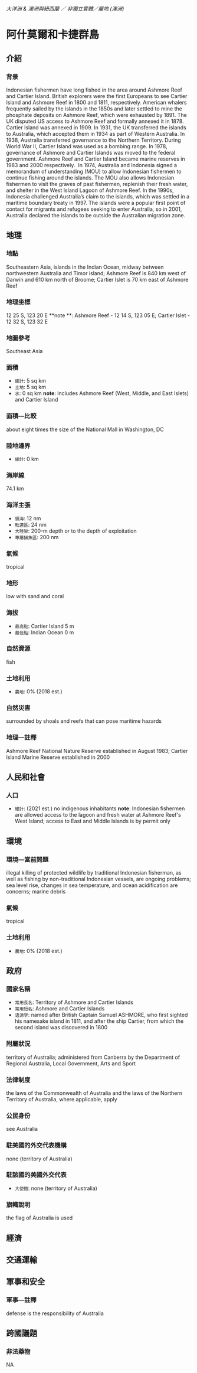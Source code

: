 _大洋洲 & 澳洲與紐西蘭 ／ 非獨立實體／屬地 (澳洲)_

# 阿什莫爾和卡捷群島

## 介紹

### 背景
Indonesian fishermen have long fished in the area around Ashmore Reef and Cartier Island. British explorers were the first Europeans to see Cartier Island and Ashmore Reef in 1800 and 1811, respectively. American whalers frequently sailed by the islands in the 1850s and later settled to mine the phosphate deposits on Ashmore Reef, which were exhausted by 1891. The UK disputed US access to Ashmore Reef and formally annexed it in 1878. Cartier Island was annexed in 1909. In 1931, the UK transferred the islands to Australia, which accepted them in 1934 as part of Western Australia. In 1938, Australia transferred governance to the Northern Territory. During World War II, Cartier Island was used as a bombing range. In 1978, governance of Ashmore and Cartier Islands was moved to the federal government. Ashmore Reef and Cartier Island became marine reserves in 1983 and 2000 respectively.  In 1974, Australia and Indonesia signed a memorandum of understanding (MOU) to allow Indonesian fishermen to continue fishing around the islands. The MOU also allows Indonesian fishermen to visit the graves of past fishermen, replenish their fresh water, and shelter in the West Island Lagoon of Ashmore Reef. In the 1990s, Indonesia challenged Australia’s claim to the islands, which was settled in a maritime boundary treaty in 1997. The islands were a popular first point of contact for migrants and refugees seeking to enter Australia, so in 2001, Australia declared the islands to be outside the Australian migration zone.

## 地理

### 地點
Southeastern Asia, islands in the Indian Ocean, midway between northwestern Australia and Timor island; Ashmore Reef is 840 km west of Darwin and 610 km north of Broome; Cartier Islet is 70 km east of Ashmore Reef

### 地理坐標
12 25 S, 123 20 E
**note **:  Ashmore Reef - 12 14 S, 123 05 E; Cartier Islet - 12 32 S, 123 32 E

### 地圖參考
Southeast Asia

### 面積
- `總計`: 5 sq km
- `土地`: 5 sq km
- `水`: 0 sq km
**note**:  includes Ashmore Reef (West, Middle, and East Islets) and Cartier Island

### 面積—比較
about eight times the size of the National Mall in Washington, DC

### 陸地邊界
- `總計`: 0 km

### 海岸線
74.1 km

### 海洋主張
- `領海`: 12 nm
- `毗連區`: 24 nm
- `大陸架`: 200-m depth or to the depth of exploitation
- `專屬捕魚區`: 200 nm

### 氣候
tropical

### 地形
low with sand and coral

### 海拔
- `最高點`: Cartier Island 5 m
- `最低點`: Indian Ocean 0 m

### 自然資源
fish

### 土地利用
- `農地`: 0% (2018 est.)

### 自然災害
surrounded by shoals and reefs that can pose maritime hazards

### 地理—註釋
Ashmore Reef National Nature Reserve established in August 1983; Cartier Island Marine Reserve established in 2000

## 人民和社會

### 人口
- `總計`: (2021 est.) no indigenous inhabitants
**note**:  Indonesian fishermen are allowed access to the lagoon and fresh water at Ashmore Reef's West Island; access to East and Middle Islands is by permit only

## 環境

### 環境—當前問題
illegal killing of protected wildlife by traditional Indonesian fisherman, as well as fishing by non-traditional Indonesian vessels, are ongoing problems; sea level rise, changes in sea temperature, and ocean acidification are concerns; marine debris

### 氣候
tropical

### 土地利用
- `農地`: 0% (2018 est.)

## 政府

### 國家名稱
- `常用長名`: Territory of Ashmore and Cartier Islands
- `常用短名`: Ashmore and Cartier Islands
- `语源学`: named after British Captain Samuel ASHMORE, who first sighted his namesake island in 1811, and after the ship Cartier, from which the second island was discovered in 1800

### 附屬狀況
territory of Australia; administered from Canberra by the Department of Regional Australia, Local Government, Arts and Sport

### 法律制度
the laws of the Commonwealth of Australia and the laws of the Northern Territory of Australia, where applicable, apply

### 公民身份
see Australia

### 駐美國的外交代表機構
none (territory of Australia)

### 駐該國的美國外交代表
- `大使館`: none (territory of Australia)

### 旗幟說明
the flag of Australia is used

## 經濟

## 交通運輸

## 軍事和安全

### 軍事—註釋
defense is the responsibility of Australia

## 跨國議題

### 非法藥物
NA

